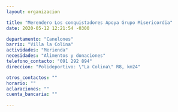 ```yaml
---
layout: organizacion

title: "Merendero Los conquistadores Apoya Grupo Misericordia"
date: 2020-05-12 12:21:54 -0300

departamento: "Canelones"
barrio: "Villa la Colina"
actividades: "Merienda"
necesidades: "Alimentos y donaciones"
telefono_contacto: "091 292 894"
direccion: "Polideportivo: \"La Colina\" R8, km24"

otros_contactos: ""
horario: ""
aclaraciones: ""
cuenta_bancaria: ""

---
```

